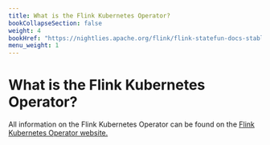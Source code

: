 ```yaml
---
title: What is the Flink Kubernetes Operator?
bookCollapseSection: false
weight: 4
bookHref: "https://nightlies.apache.org/flink/flink-statefun-docs-stable/"
menu_weight: 1
---
```

<!--
Licensed to the Apache Software Foundation (ASF) under one
or more contributor license agreements.  See the NOTICE file
distributed with this work for additional information
regarding copyright ownership.  The ASF licenses this file
to you under the Apache License, Version 2.0 (the
"License"); you may not use this file except in compliance
with the License.  You may obtain a copy of the License at

  http://www.apache.org/licenses/LICENSE-2.0

Unless required by applicable law or agreed to in writing,
software distributed under the License is distributed on an
"AS IS" BASIS, WITHOUT WARRANTIES OR CONDITIONS OF ANY
KIND, either express or implied.  See the License for the
specific language governing permissions and limitations
under the License.
-->

# What is the Flink Kubernetes Operator?

All information on the Flink Kubernetes Operator can be found on the [Flink Kubernetes Operator website.](https://nightlies.apache.org/flink/flink-kubernetes-operator-docs-stable/)